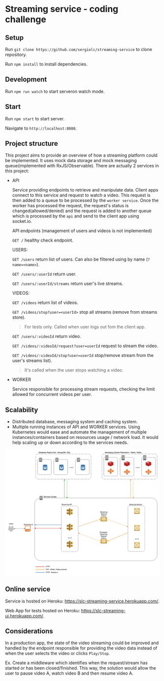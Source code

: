 # Streaming service - coding challenge

## Setup

Run `git clone https://github.com/sergiolc/streaming-service` to clone repository.

Run `npm install` to install dependencies.

## Development

Run `npm run watch` to start serveron watch mode.

## Start

Run `npm start` to start server.

Navigate to `http://localhost:8080`.


## Project structure

This project aims to provide an overview of how a streaming platform could be implemented. It uses mock data storage and mock messaging queue(implemented with RxJS/Observable).
There are actually 2 services in this project:
- API
    
    Service providing endpoints to retrieve and manipulate data. Client apps connect to this service and request to watch a video. This request is then added to a queue to be processed by the `worker service`. Once the worker has processed the request, the request's status is changed(allowed/denied) and the request is added to another queue which is processed by the `api` and send to the client app using socket.io.

    API endpoints (management of users and videos is not implemented)

    `GET /` healthy check endpoint.

    USERS:

    `GET /users` return list of users. Can also be filtered using by name (`?name=<name>`).

    `GET /users/:userId` return user.

    `GET /users/:userId/streams` return user's live streams.

    VIDEOS:

    `GET /videos` return list of videos.

    `GET /videos/stop?user=<userId>` stop all streams (remove from streams store). 
    > For tests only. Called when user logs out fom the client app.

    `GET /users/:videoId` return video.

    `GET /videos/:videoId/request?user=userId` request to stream the video.

    `GET /videos/:videoId/stop?user=userId` stop/remove stream from the user's streams list). 
    > It's called when the user stops watching a video.


- WORKER

    Service responsible for processing stream requests, checking the limit allowed for concurrent videos per user.

## Scalability
- Distributed database, messaging system and caching system.
- Multiple running instances of API and WORKER services. Using Kubernetes would ease and automate the management of multiple instances/containers based on resources usage / network load. It would help scaling up or down according to the services needs.

![Streaming Service Diagram](streaming-service.jpg?raw=true "Streaming Service Diagram")

## Online service

Service is hosted on Heroku: https://slc-streaming-service.herokuapp.com/.

Web App for tests hosted on Heroku: https://slc-streaming-ui.herokuapp.com/.

## Considerations

In a production app, the state of the video streaming could be improved and handled by the endpoint responsible for providing the video data instead of when the user selects the video or clicks `Play/Stop`.

Ex. Create a middleware which identifies when the request/stream has started or has been closed/finished. This way, the solution would allow the user to pause video A, watch video B and then resume video A.
